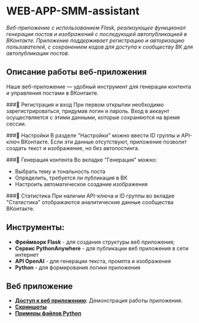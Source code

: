 # WEB-APP-SMM-assistant
*Веб-приложение с использованием Flask, реализующее функционал генерации постов и изображений с последующей автопубликацией в ВКонтакте. Приложение поддерживает регистрацию и авторизацию пользователей, с сохранением кодов для доступа к сообществу ВК для автопубликации постов.*

## Описание работы веб-приложения

Наше веб-приложение — удобный инструмент для генерации контента и управления постами в ВКонтакте.

###🔹 Регистрация и вход
При первом открытии необходимо зарегистрироваться, придумав логин и пароль. Вход в аккаунт осуществляется с этими данными, которые сохраняются на время сессии.

###🔹 Настройки
В разделе "Настройки" можно ввести ID группы и API-ключ ВКонтакте. Если эти данные отсутствуют, приложение позволит создать текст и изображение, но без автопостинга.

###🔹 Генерация контента
Во вкладке "Генерация" можно:

- Выбрать тему и тональность поста
- Определить, требуется ли публикация в ВК
- Настроить автоматическое создание изображения

###🔹 Статистика
При наличии API-ключа и ID группы во вкладке "Статистика" отображаются аналитические данные сообщества ВКонтакте.

## Инструменты:
- **Фреймворк Flask** - для создания структуры веб приложения;
- **Сервис PythonAnywhere** - для публикации веб приложения в сети интернет
- **API OpenAI** - для генерации текста, промпта и изображения
- **Python** - для формирования логики приложения

## Веб приложение

- [**Доступ к веб приложению**](https://vladzc.pythonanywhere.com/): Демонстрация работы приложения.
- [**Скриншоты**]()
- [**Примеры файлов Python**]() 
